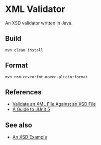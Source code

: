 # XML Validator

An XSD validator written in Java.

## Build

```shell
mvn clean install
```

## Format

```shell
mvn com.coveo:fmt-maven-plugin:format
```

## References

- [Validate an XML File Against an XSD File][baeldung-xsd]
- [A Guide to JUnit 5][baeldung-junit]

## See also

- [An XSD Example][w3schools-xsd]

  [baeldung-xsd]: https://www.baeldung.com/java-validate-xml-xsd
  [baeldung-junit]: https://www.baeldung.com/junit-5
  [w3schools-xsd]: https://www.w3schools.com/xml/schema_example.asp